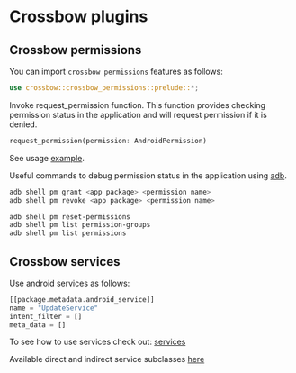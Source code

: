 # Crossbow plugins
## Crossbow permissions

You can import `crossbow permissions` features as follows:

```rust
use crossbow::crossbow_permissions::prelude::*;
```

Invoke request_permission function. This function provides checking permission status in the application and will request permission if it is denied.

```rust
request_permission(permission: AndroidPermission)
```

See usage [example](https://github.com/dodorare/crossbow/blob/main/examples/macroquad-permissions/src/main.rs).

Useful commands to debug permission status in the application using [adb](https://developer.android.com/studio/command-line/adb).

```sh
adb shell pm grant <app package> <permission name>
adb shell pm revoke <app package> <permission name>
```
```sh
adb shell pm reset-permissions
adb shell pm list permission-groups
adb shell pm list permissions
```

## Crossbow services

Use android services as follows:

```rust
[[package.metadata.android_service]]
name = "UpdateService"
intent_filter = []
meta_data = []
```

To see how to use services check out: [services](https://developer.android.com/guide/components/services)

Available direct and indirect service subclasses [here](https://developer.android.com/reference/android/app/Service)